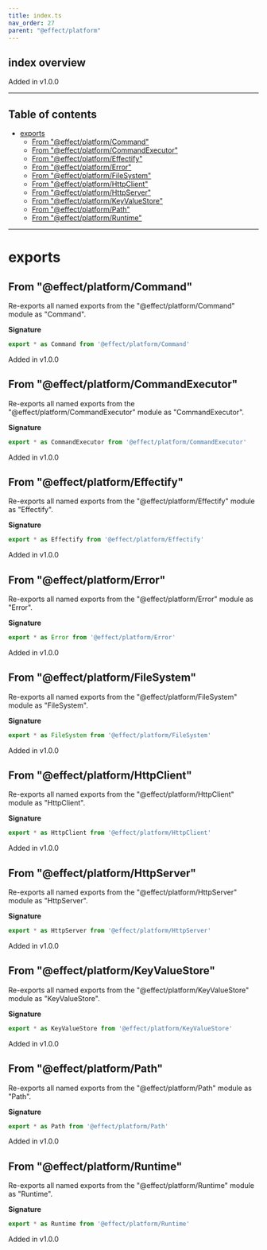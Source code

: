 ```yaml
---
title: index.ts
nav_order: 27
parent: "@effect/platform"
---
```


## index overview

Added in v1.0.0

---

<h2 class="text-delta">Table of contents</h2>

- [exports](#exports)
  - [From "@effect/platform/Command"](#from-effectplatformcommand)
  - [From "@effect/platform/CommandExecutor"](#from-effectplatformcommandexecutor)
  - [From "@effect/platform/Effectify"](#from-effectplatformeffectify)
  - [From "@effect/platform/Error"](#from-effectplatformerror)
  - [From "@effect/platform/FileSystem"](#from-effectplatformfilesystem)
  - [From "@effect/platform/HttpClient"](#from-effectplatformhttpclient)
  - [From "@effect/platform/HttpServer"](#from-effectplatformhttpserver)
  - [From "@effect/platform/KeyValueStore"](#from-effectplatformkeyvaluestore)
  - [From "@effect/platform/Path"](#from-effectplatformpath)
  - [From "@effect/platform/Runtime"](#from-effectplatformruntime)

---

# exports

## From "@effect/platform/Command"

Re-exports all named exports from the "@effect/platform/Command" module as "Command".

**Signature**

```ts
export * as Command from '@effect/platform/Command'
```

Added in v1.0.0

## From "@effect/platform/CommandExecutor"

Re-exports all named exports from the "@effect/platform/CommandExecutor" module as "CommandExecutor".

**Signature**

```ts
export * as CommandExecutor from '@effect/platform/CommandExecutor'
```

Added in v1.0.0

## From "@effect/platform/Effectify"

Re-exports all named exports from the "@effect/platform/Effectify" module as "Effectify".

**Signature**

```ts
export * as Effectify from '@effect/platform/Effectify'
```

Added in v1.0.0

## From "@effect/platform/Error"

Re-exports all named exports from the "@effect/platform/Error" module as "Error".

**Signature**

```ts
export * as Error from '@effect/platform/Error'
```

Added in v1.0.0

## From "@effect/platform/FileSystem"

Re-exports all named exports from the "@effect/platform/FileSystem" module as "FileSystem".

**Signature**

```ts
export * as FileSystem from '@effect/platform/FileSystem'
```

Added in v1.0.0

## From "@effect/platform/HttpClient"

Re-exports all named exports from the "@effect/platform/HttpClient" module as "HttpClient".

**Signature**

```ts
export * as HttpClient from '@effect/platform/HttpClient'
```

Added in v1.0.0

## From "@effect/platform/HttpServer"

Re-exports all named exports from the "@effect/platform/HttpServer" module as "HttpServer".

**Signature**

```ts
export * as HttpServer from '@effect/platform/HttpServer'
```

Added in v1.0.0

## From "@effect/platform/KeyValueStore"

Re-exports all named exports from the "@effect/platform/KeyValueStore" module as "KeyValueStore".

**Signature**

```ts
export * as KeyValueStore from '@effect/platform/KeyValueStore'
```

Added in v1.0.0

## From "@effect/platform/Path"

Re-exports all named exports from the "@effect/platform/Path" module as "Path".

**Signature**

```ts
export * as Path from '@effect/platform/Path'
```

Added in v1.0.0

## From "@effect/platform/Runtime"

Re-exports all named exports from the "@effect/platform/Runtime" module as "Runtime".

**Signature**

```ts
export * as Runtime from '@effect/platform/Runtime'
```

Added in v1.0.0
